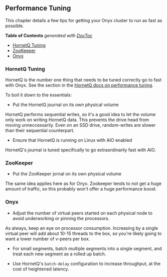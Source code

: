 ## Performance Tuning

This chapter details a few tips for getting your Onyx cluster to run as fast as possible.

<!-- START doctoc generated TOC please keep comment here to allow auto update -->
<!-- DON'T EDIT THIS SECTION, INSTEAD RE-RUN doctoc TO UPDATE -->
**Table of Contents**  *generated with [DocToc](http://doctoc.herokuapp.com/)*

- [HornetQ Tuning](#hornetq-tuning)
- [ZooKeeper](#zookeeper)
- [Onyx](#onyx)

<!-- END doctoc generated TOC please keep comment here to allow auto update -->


### HornetQ Tuning

HornetQ is the number one thing that needs to be tuned correctly go to fast with Onyx. See the section in the [HornetQ docs on performance tuning](http://docs.jboss.org/hornetq/2.4.0.Final/docs/user-manual/html_single/#perf-tuning).

To boil it down to the essentials:

-  Put the HornetQ journal on its own physical volume

HornetQ performs sequential writes, so it's a good idea to let the volume only work on writing HornetQ data. This prevents the drive head from moving unneccessarily. Even on an SSD drive, random-writes are slower than their sequential counterpart.

-  Ensure that HornetQ is running on Linux with AIO enabled

HornetQ's journal is tuned specifically to go extraordinarily fast with AIO.

### ZooKeeper

- Put the ZooKeeper jornal on its own physical volume

The same idea applies here as for Onyx. Zookeeper tends to not get a huge amount of traffic, so this probably won't offer a huge performance boost.

### Onyx

- Adjust the number of virtual peers started on each physical node to avoid underworking or pinning the processors.

As always, keep an eye on processor consumption. Increasing by a single virtual peer will add about 10-15 threads to the box, so you're likely going to want a lower number of v-peers per box.

- For small segments, batch multiple segments into a single segment, and treat each new segment as a rolled up batch.

- Use HornetQ's `batch-delay` configuration to increase throughput, at the cost of heightened latency.

